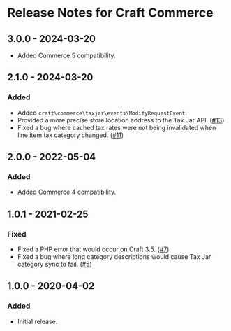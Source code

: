 # Release Notes for Craft Commerce

## 3.0.0 - 2024-03-20

- Added Commerce 5 compatibility.

## 2.1.0 - 2024-03-20

### Added
- Added `craft\commerce\taxjar\events\ModifyRequestEvent`.
- Provided a more precise store location address to the Tax Jar API. ([#13](https://github.com/craftcms/commerce-taxjar/pull/13))
- Fixed a bug where cached tax rates were not being invalidated when line item tax category changed. ([#11](https://github.com/craftcms/commerce-taxjar/issues/11))

## 2.0.0 - 2022-05-04

### Added
- Added Commerce 4 compatibility.

## 1.0.1 - 2021-02-25

### Fixed
- Fixed a PHP error that would occur on Craft 3.5. ([#7](https://github.com/craftcms/commerce-taxjar/issues/7))
- Fixed a bug where long category descriptions would cause Tax Jar category sync to fail. ([#5](https://github.com/craftcms/commerce-taxjar/issues/5))

## 1.0.0 - 2020-04-02

### Added
- Initial release.
